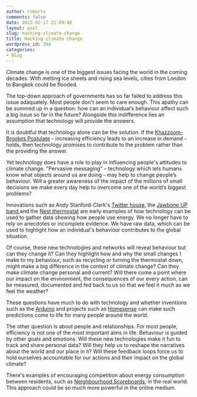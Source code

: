 ```yaml
---
author: roberto
comments: false
date: 2012-02-17 21:09:08
layout: post
slug: hacking-climate-change
title: Hacking climate change
wordpress_id: 384
categories:
- Blog
---
```


Climate change is one of the biggest issues facing the world in the coming decades. With melting ice sheets and rising sea levels, cities from London to Bangkok could be flooded.

The top-down approach of governments has so far failed to address this issue adaquately. Most people don't seem to care enough. This apathy can be summed up in a question: how can an individual’s behaviour affect such a big issue so far in the future? Alongside this indifference lies an assumption that technology will provide the answers.

It is doubtful that technology alone can be the solution. If the [Khazzoom-Brookes Postulate](http://johngeraci.com/blog/2011/11/why-smart-cities-wont-stop-global-warming-and-may-even-accelerate-it/) - increasing efficiency leads to an increase in demand - holds, then technology promises to contribute to the problem rather than the providing the answer.

Yet technology does have a role to play in influencing people's attitudes to climate change. "Pervasive messaging" – technology which lets humans know what objects around us are doing - may help to change people’s behaviour. Will a greater awareness of the impact of the millions of small decisions we make every day help to overcome one of the world’s biggest problems?

Innovations such as Andy Stanford-Clark's [Twitter house](http://stanford-clark.com/house_that_twitters.html), the [Jawbone UP band ](http://fuseproject.com/category-2-product-64)and the [Nest thermostat](http://www.nest.com/inside-and-out/index.html) are early examples of how technology can be used to gather data showing how people use energy. We no longer have to rely on anecdotes or incomplete evidence. We have raw data, which can be used to highlight how an individual's behaviour contributes to the global situation.

Of course, these new technologies and networks will reveal behaviour but can they change it? Can they highlight how and why the small changes I make to my behaviour, such as recycling or turning the thermostat down, might make a big difference in the context of climate change? Can they make climate change personal and current? Will there come a point where our impact on the environment, the consequences of our every action, can be measured, documented and fed back to us so that we feel it much as we feel the weather?

These questions have much to do with technology and whether inventions such as the [Arduino](http://www.arduino.cc/) and projects such as [Homesense](http://www.homesenseproject.com/) can make such predictions come to life for many people around the world.

The other question is about people and relationships. For most people, efficiency is not one of the most important aims in life. Behaviour is guided by other goals and emotions. Will these new technologies make it fun to track and share personal data? Will they help us to reshape the narratives about the world and our place in it? Will these feedback loops force us to hold ourselves accountable for our actions and their impact on the global climate?

There's examples of encouraging competition about energy consumption between residents, such as [Neighbourhood Scoreboards](http://neighbourhoodscoreboards.com/), in the real world. This approach could be so much more powerful in the online medium.
